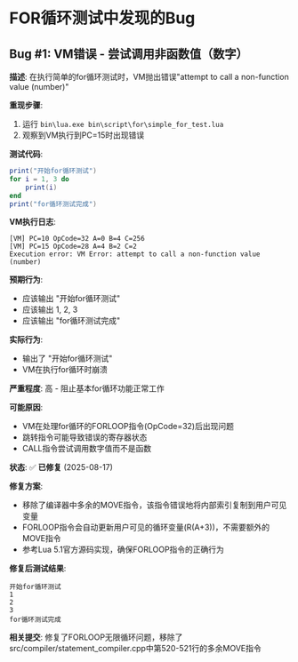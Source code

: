 # FOR循环测试中发现的Bug

## Bug #1: VM错误 - 尝试调用非函数值（数字）

**描述**: 在执行简单的for循环测试时，VM抛出错误"attempt to call a non-function value (number)"

**重现步骤**:
1. 运行 `bin\lua.exe bin\script\for\simple_for_test.lua`
2. 观察到VM执行到PC=15时出现错误

**测试代码**:
```lua
print("开始for循环测试")
for i = 1, 3 do
    print(i)
end
print("for循环测试完成")
```

**VM执行日志**:
```
[VM] PC=10 OpCode=32 A=0 B=4 C=256
[VM] PC=15 OpCode=28 A=4 B=2 C=2
Execution error: VM Error: attempt to call a non-function value (number)
```

**预期行为**: 
- 应该输出 "开始for循环测试"
- 应该输出 1, 2, 3
- 应该输出 "for循环测试完成"

**实际行为**: 
- 输出了 "开始for循环测试"
- VM在执行for循环时崩溃

**严重程度**: 高 - 阻止基本for循环功能正常工作

**可能原因**: 
- VM在处理for循环的FORLOOP指令(OpCode=32)后出现问题
- 跳转指令可能导致错误的寄存器状态
- CALL指令尝试调用数字值而不是函数

**状态**: ✅ **已修复** (2025-08-17)

**修复方案**:
- 移除了编译器中多余的MOVE指令，该指令错误地将内部索引复制到用户可见变量
- FORLOOP指令会自动更新用户可见的循环变量(R(A+3))，不需要额外的MOVE指令
- 参考Lua 5.1官方源码实现，确保FORLOOP指令的正确行为

**修复后测试结果**:
```
开始for循环测试
1
2
3
for循环测试完成
```

**相关提交**: 修复了FORLOOP无限循环问题，移除了src/compiler/statement_compiler.cpp中第520-521行的多余MOVE指令

